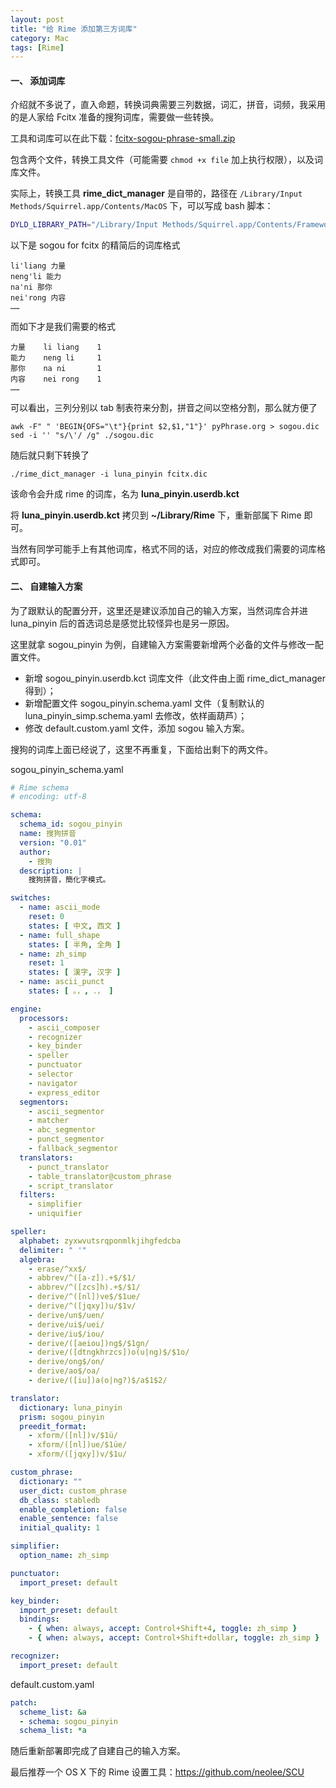 ```yaml
---
layout: post
title: "给 Rime 添加第三方词库"
category: Mac
tags: [Rime]
---
```


#### 一、 添加词库

介绍就不多说了，直入命题，转换词典需要三列数据，词汇，拼音，词频，我采用的是人家给 Fcitx 准备的搜狗词库，需要做一些转换。

工具和词库可以在此下载：[fcitx-sogou-phrase-small.zip](http://cdn.09hd.com/images/2015/05/fcitx-sogou-phrase-small.zip)

包含两个文件，转换工具文件（可能需要 `chmod +x file` 加上执行权限），以及词库文件。

实际上，转换工具 **rime\_dict\_manager** 是自带的，路径在 `/Library/Input Methods/Squirrel.app/Contents/MacOS` 下，可以写成 bash 脚本：

```bash
DYLD_LIBRARY_PATH="/Library/Input Methods/Squirrel.app/Contents/Frameworks" "/Library/Input Methods/Squirrel.app/Contents/MacOS/rime_dict_manager" $@
```

<!-- more -->
以下是 sogou for fcitx 的精简后的词库格式

```
li'liang 力量
neng'li 能力
na'ni 那你
nei'rong 内容
……
```

而如下才是我们需要的格式

```
力量    li liang    1
能力    neng li     1
那你    na ni       1
内容    nei rong    1
……
```

可以看出，三列分别以 tab 制表符来分割，拼音之间以空格分割，那么就方便了

    awk -F" " 'BEGIN{OFS="\t"}{print $2,$1,"1"}' pyPhrase.org > sogou.dic
    sed -i '' "s/\'/ /g" ./sogou.dic

随后就只剩下转换了

    ./rime_dict_manager -i luna_pinyin fcitx.dic

该命令会升成 rime 的词库，名为 **luna_pinyin.userdb.kct**

将 **luna_pinyin.userdb.kct** 拷贝到 **~/Library/Rime** 下，重新部属下 Rime 即可。

当然有同学可能手上有其他词库，格式不同的话，对应的修改成我们需要的词库格式即可。

#### 二、 自建输入方案

为了跟默认的配置分开，这里还是建议添加自己的输入方案，当然词库合并进 luna\_pinyin 后的首选词总是感觉比较怪异也是另一原因。

这里就拿 sogou_pinyin 为例，自建输入方案需要新增两个必备的文件与修改一配置文件。

- 新增 sogou\_pinyin.userdb.kct 词库文件（此文件由上面 rime\_dict\_manager 得到）；
- 新增配置文件 sogou\_pinyin.schema.yaml 文件（复制默认的 luna_pinyin_simp.schema.yaml 去修改，依样画葫芦）；
- 修改 default.custom.yaml 文件，添加 sogou 输入方案。

搜狗的词库上面已经说了，这里不再重复，下面给出剩下的两文件。

sogou\_pinyin\_schema.yaml

```yaml
# Rime schema
# encoding: utf-8

schema:
  schema_id: sogou_pinyin
  name: 搜狗拼音
  version: "0.01"
  author:
    - 搜狗
  description: |
    搜狗拼音，簡化字模式。

switches:
  - name: ascii_mode
    reset: 0
    states: [ 中文, 西文 ]
  - name: full_shape
    states: [ 半角, 全角 ]
  - name: zh_simp
    reset: 1
    states: [ 漢字, 汉字 ]
  - name: ascii_punct
    states: [ 。，, ．， ]

engine:
  processors:
    - ascii_composer
    - recognizer
    - key_binder
    - speller
    - punctuator
    - selector
    - navigator
    - express_editor
  segmentors:
    - ascii_segmentor
    - matcher
    - abc_segmentor
    - punct_segmentor
    - fallback_segmentor
  translators:
    - punct_translator
    - table_translator@custom_phrase
    - script_translator
  filters:
    - simplifier
    - uniquifier

speller:
  alphabet: zyxwvutsrqponmlkjihgfedcba
  delimiter: " '"
  algebra:
    - erase/^xx$/
    - abbrev/^([a-z]).+$/$1/
    - abbrev/^([zcs]h).+$/$1/
    - derive/^([nl])ve$/$1ue/
    - derive/^([jqxy])u/$1v/
    - derive/un$/uen/
    - derive/ui$/uei/
    - derive/iu$/iou/
    - derive/([aeiou])ng$/$1gn/
    - derive/([dtngkhrzcs])o(u|ng)$/$1o/
    - derive/ong$/on/
    - derive/ao$/oa/
    - derive/([iu])a(o|ng?)$/a$1$2/

translator:
  dictionary: luna_pinyin
  prism: sogou_pinyin
  preedit_format:
    - xform/([nl])v/$1ü/
    - xform/([nl])ue/$1üe/
    - xform/([jqxy])v/$1u/

custom_phrase:
  dictionary: ""
  user_dict: custom_phrase
  db_class: stabledb
  enable_completion: false
  enable_sentence: false
  initial_quality: 1

simplifier:
  option_name: zh_simp

punctuator:
  import_preset: default

key_binder:
  import_preset: default
  bindings:
    - { when: always, accept: Control+Shift+4, toggle: zh_simp }
    - { when: always, accept: Control+Shift+dollar, toggle: zh_simp }

recognizer:
  import_preset: default
```

default.custom.yaml

```yaml
patch:
  scheme_list: &a
  - schema: sogou_pinyin
  schema_list: *a
```

随后重新部署即完成了自建自己的输入方案。

最后推荐一个 OS X 下的 Rime 设置工具：<https://github.com/neolee/SCU>
